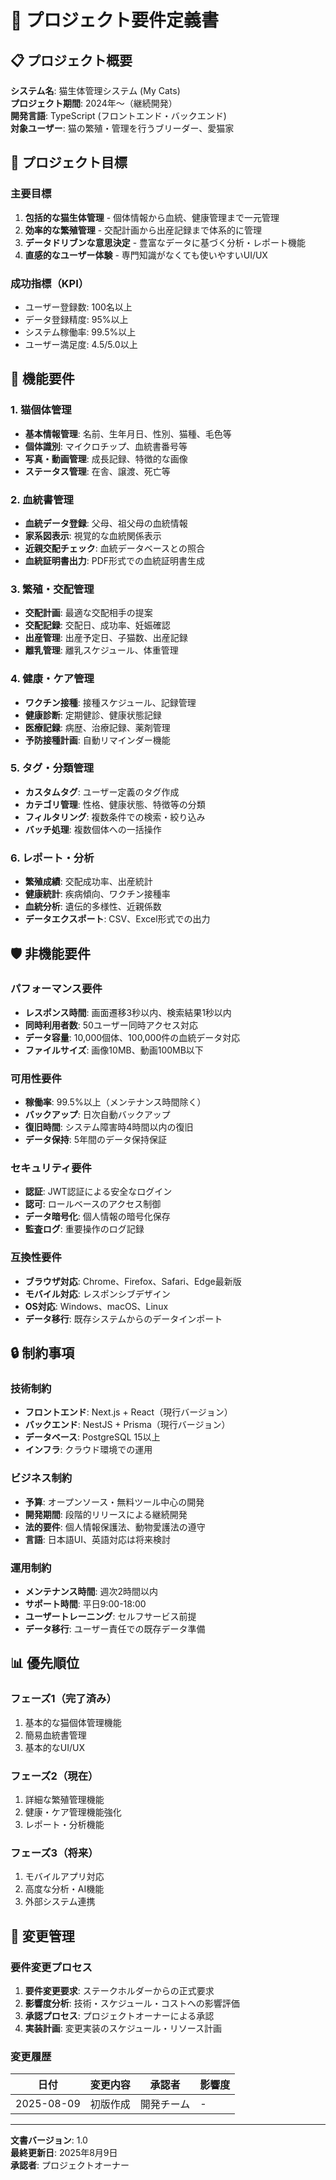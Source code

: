 # 🎯 プロジェクト要件定義書

## 📋 プロジェクト概要

**システム名**: 猫生体管理システム (My Cats)  
**プロジェクト期間**: 2024年〜（継続開発）  
**開発言語**: TypeScript (フロントエンド・バックエンド)  
**対象ユーザー**: 猫の繁殖・管理を行うブリーダー、愛猫家

## 🎯 プロジェクト目標

### 主要目標
1. **包括的な猫生体管理** - 個体情報から血統、健康管理まで一元管理
2. **効率的な繁殖管理** - 交配計画から出産記録まで体系的に管理
3. **データドリブンな意思決定** - 豊富なデータに基づく分析・レポート機能
4. **直感的なユーザー体験** - 専門知識がなくても使いやすいUI/UX

### 成功指標（KPI）
- ユーザー登録数: 100名以上
- データ登録精度: 95%以上
- システム稼働率: 99.5%以上
- ユーザー満足度: 4.5/5.0以上

## 🔧 機能要件

### 1. 猫個体管理
- **基本情報管理**: 名前、生年月日、性別、猫種、毛色等
- **個体識別**: マイクロチップ、血統書番号等
- **写真・動画管理**: 成長記録、特徴的な画像
- **ステータス管理**: 在舎、譲渡、死亡等

### 2. 血統書管理
- **血統データ登録**: 父母、祖父母の血統情報
- **家系図表示**: 視覚的な血統関係表示
- **近親交配チェック**: 血統データベースとの照合
- **血統証明書出力**: PDF形式での血統証明書生成

### 3. 繁殖・交配管理
- **交配計画**: 最適な交配相手の提案
- **交配記録**: 交配日、成功率、妊娠確認
- **出産管理**: 出産予定日、子猫数、出産記録
- **離乳管理**: 離乳スケジュール、体重管理

### 4. 健康・ケア管理
- **ワクチン接種**: 接種スケジュール、記録管理
- **健康診断**: 定期健診、健康状態記録
- **医療記録**: 病歴、治療記録、薬剤管理
- **予防接種計画**: 自動リマインダー機能

### 5. タグ・分類管理
- **カスタムタグ**: ユーザー定義のタグ作成
- **カテゴリ管理**: 性格、健康状態、特徴等の分類
- **フィルタリング**: 複数条件での検索・絞り込み
- **バッチ処理**: 複数個体への一括操作

### 6. レポート・分析
- **繁殖成績**: 交配成功率、出産統計
- **健康統計**: 疾病傾向、ワクチン接種率
- **血統分析**: 遺伝的多様性、近親係数
- **データエクスポート**: CSV、Excel形式での出力

## 🛡️ 非機能要件

### パフォーマンス要件
- **レスポンス時間**: 画面遷移3秒以内、検索結果1秒以内
- **同時利用者数**: 50ユーザー同時アクセス対応
- **データ容量**: 10,000個体、100,000件の血統データ対応
- **ファイルサイズ**: 画像10MB、動画100MB以下

### 可用性要件
- **稼働率**: 99.5%以上（メンテナンス時間除く）
- **バックアップ**: 日次自動バックアップ
- **復旧時間**: システム障害時4時間以内の復旧
- **データ保持**: 5年間のデータ保持保証

### セキュリティ要件
- **認証**: JWT認証による安全なログイン
- **認可**: ロールベースのアクセス制御
- **データ暗号化**: 個人情報の暗号化保存
- **監査ログ**: 重要操作のログ記録

### 互換性要件
- **ブラウザ対応**: Chrome、Firefox、Safari、Edge最新版
- **モバイル対応**: レスポンシブデザイン
- **OS対応**: Windows、macOS、Linux
- **データ移行**: 既存システムからのデータインポート

## 🔒 制約事項

### 技術制約
- **フロントエンド**: Next.js + React（現行バージョン）
- **バックエンド**: NestJS + Prisma（現行バージョン）
- **データベース**: PostgreSQL 15以上
- **インフラ**: クラウド環境での運用

### ビジネス制約
- **予算**: オープンソース・無料ツール中心の開発
- **開発期間**: 段階的リリースによる継続開発
- **法的要件**: 個人情報保護法、動物愛護法の遵守
- **言語**: 日本語UI、英語対応は将来検討

### 運用制約
- **メンテナンス時間**: 週次2時間以内
- **サポート時間**: 平日9:00-18:00
- **ユーザートレーニング**: セルフサービス前提
- **データ移行**: ユーザー責任での既存データ準備

## 📊 優先順位

### フェーズ1（完了済み）
1. 基本的な猫個体管理機能
2. 簡易血統書管理
3. 基本的なUI/UX

### フェーズ2（現在）
1. 詳細な繁殖管理機能
2. 健康・ケア管理機能強化
3. レポート・分析機能

### フェーズ3（将来）
1. モバイルアプリ対応
2. 高度な分析・AI機能
3. 外部システム連携

## 🔄 変更管理

### 要件変更プロセス
1. **要件変更要求**: ステークホルダーからの正式要求
2. **影響度分析**: 技術・スケジュール・コストへの影響評価
3. **承認プロセス**: プロジェクトオーナーによる承認
4. **実装計画**: 変更実装のスケジュール・リソース計画

### 変更履歴
| 日付 | 変更内容 | 承認者 | 影響度 |
|------|----------|--------|--------|
| 2025-08-09 | 初版作成 | 開発チーム | - |

---

**文書バージョン**: 1.0  
**最終更新日**: 2025年8月9日  
**承認者**: プロジェクトオーナー

